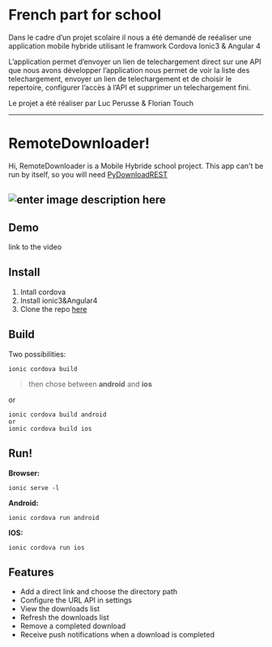 French part for school
===================

Dans le cadre d’un projet scolaire il nous a été demandé de reéaliser une application mobile hybride utilisant le framwork Cordova Ionic3 & Angular 4

L’application permet d’envoyer un lien de telechargement direct sur une API que nous avons développer l’application nous permet de voir la liste des telechargement, envoyer un lien de telechargement et de choisir le repertoire, configurer l’accès à l’API et supprimer un telechargement fini.

Le projet a été réaliser par Luc Perusse & Florian Touch

----------

RemoteDownloader!
===================


Hi, RemoteDownloader is a Mobile Hybride school project.
This app can't be run by itself, so you will need [PyDownloadREST](https://github.com/Luckystrike561/PyDownloadREST)

![enter image description here](https://media.giphy.com/media/3ov9jNypI723f8CY3C/giphy.gif)
----------

Demo
-------------

link to the video

Install
-------------

 1. Intall cordova
 2. Install ionic3&Angular4
 3. Clone the repo [here](https://github.com/Luckystrike561/RemoteDownloader.git)

Build
-----

Two possibilities:

    ionic cordova build
> then chose between **android** and **ios**


or

    ionic cordova build android
    or
    ionic cordova build ios

Run!
----

**Browser:**

    ionic serve -l

 **Android:**


    ionic cordova run android

**IOS:**

    ionic cordova run ios

Features
--------

 - Add a direct link and choose the directory path
 - Configure the URL API in settings
 - View the downloads list
 - Refresh the downloads list
 - Remove a completed download
 - Receive push notifications when a download is completed
